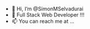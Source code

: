 - 👋 Hi, I’m @SimonMSelvadurai
- 👀 Full Stack Web Developer !!!
- 📫 You can reach me at ...
<!--
* [LinkedIn](https://www.....linkedin.com/in/simon-selvadurai-850ab3117/)
* [My Portfolio](https://....simonmselvadurai.github.io/Portfolio)
* [Email](mailto:mail2messi07@gmail.com) 

SimonMSelvadurai/SimonMSelvadurai is a ✨ special ✨ repository because its `README.md` (this file) appears on your GitHub profile.
You can click the Preview link to take a look at your changes.
--->
